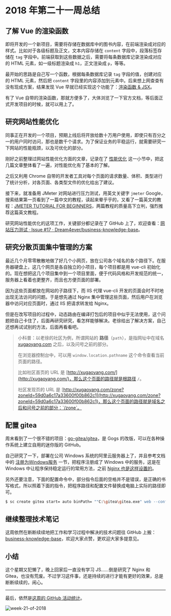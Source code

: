 # 2018 年第二十一周总结

## 了解 Vue 的渲染函数

即将开发的一个新项目，需要将存储在数据库中的图书内容，在前端渲染成对应的样式。比如对于各级标题及正文，文本内容存储在 `content` 字段中，段落标签存储在 `tag` 字段中。前端获取到这些数据之后，需要将每条数据库记录渲染成对应的 HTML 元素，如一级标题渲染成 `h1`，正文渲染成 `p`，等等。

最开始的思路是自己写一个函数，根据每条数据库记录 `tag` 字段的值，创建对应的 HTML 元素，然后把 `content` 字段里的内容添加到元素中。后来想上网查查有没有现成方案，结果发现 Vue 早就已经实现这个功能了：[渲染函数 & JSX](https://cn.vuejs.org/v2/guide/render-function.html)。

有了 Vue 自带的渲染函数，那就方便多了，大体浏览了一下官方文档，等后面正式开发项目的时候，就可以用上了。

## 研究网站性能优化

同事正在开发的一个项目，预期上线后将开放给数十万用户使用，即使只有百分之一的用户同时访问，那也是数千个请求。为了保证业务的平稳运行，就需要研究一下网站的性能瓶颈，以及可优化的部分。

刚好之前整理过网站性能优化方面的文章，记录在了 [性能优化](https://github.com/Dream4ever/Coding-Life/blob/master/Front-End/Front-End%20Resource%20Collection.md#%E6%80%A7%E8%83%BD%E4%BC%98%E5%8C%96) 这一小节中，把这几篇文章整体看了一遍，对性能优化有了基本的了解。

之后又利用 Chrome 自带的开发者工具对每个页面的请求数量、体积、类型进行了统计分析，对各页面、各类型文件的优化给出了建议。

接下来，就准备用 JMeter 对网站进行压力测试，用英文关键字 `jmeter` Google，搜索结果第一页看到了一篇中文的教程，读起来晕乎乎的，又看了一篇英文的教程：[JMETER TUTORIAL FOR BEGINNERS](https://octoperf.com/blog/2018/03/29/jmeter-tutorial/)，两篇教程的质量高下立判，强烈推荐这篇英文教程。

研究网站性能优化的这项工作，关键部分都记录在了 GitHub 上了，欢迎查看：[网站压力测试 · Issue #17 · Dream4ever/business-knowledge-base](https://github.com/Dream4ever/business-knowledge-base/issues/17)。

## 研究分散页面集中管理的方案

最近几个月零零散散地做了好几个小网页，放在公司各个域名的各个路径下。在服务器硬盘上，这几个网页是各自独立的小项目，每个项目都是用 vue-cli 初始化的。现在想把这几个项目集中到一个项目里面，便于代码风格和开发规范的统一，服务器上看着也更整齐，而且也方便页面的部署。

因为这些页面都放在网站的子路径下，而 IIS 代理 vue-cli 开发的页面会时不时地出现无法访问的问题。于是想先通过 Nginx 集中管理这些页面，然后用户在浏览器中访问对应页面时，通过 IIS 把请求转发给 Nginx。

但是在改写项目的过程中，动态路由在编译打包后的项目中似乎无法使用，这个问题把自己卡住了，后面再研究研究，看怎样能够解决。老徐给出了解决方案，自己还想再试试别的方法，后面再看看吧。

> 小科普：以老徐的社区为例，所谓网站的 **路径**（`path`），是指网址中在域名 [xugaoyang.com](http://xugaoyang.com/) 之后，以及问号之前的部分。
>
> 在浏览器控制台中，可以用 `window.location.pathname` 这个命令查看当前页面的路径。
>
> 比如社区首页的 URL 是 [http://xugaoyang.com/](http://xugaoyang.com/)，那么这个页面的路径就是根路径 `/`。
>
> 社区发现页的 URL 是 [http://xugaoyang.com/zone?zoneId=59d0a6c17a33600f00b862c1](http://xugaoyang.com/zone?zoneId=59d0a6c17a33600f00b862c1)，那么这个页面的路径就是域名之后和问号之前的部分：`/zone`。

## 配置 gitea

周末看到了一个很不错的项目：[go-gitea/gitea](https://github.com/go-gitea/gitea)，是 Gogs 的改版，可以在各种操作系统上建立自用的迷你版的 GitHub。

自己研究了一下，部署在公司 Windows 系统的阿里云服务器上了，并且参考文档中的 [注册为Windows服务](https://docs.gitea.io/zh-cn/windows-service/) 一节，把程序注册成了 Windows 中的服务，这是在 Windows 中让程序保持稳定运行的常用方法，之前 [Nginx 也是这样设置的](https://github.com/Dream4ever/JavaScript/blob/master/docs/weekly-review/2018-20.md#windows-%E4%B8%8B%E7%9A%84-nginx-%E6%9C%8D%E5%8A%A1%E5%8C%96)。

另外还要注意，下面的配置命令中，部分指令后面的空格并不是错误，是正确的书写格式，所以照着下面的指令，把程序路径和配置文件替换成电脑上实际的路径即可。

```bash
$ sc create gitea start= auto binPath= ""C:\gitea\gitea.exe" web --config "C:\gitea\custom\conf\app.ini""
```

## 继续整理技术笔记

这周依然在断断续续地把工作和学习过程中解决的技术问题往 GitHub 上搬：[business-knowledge-base](https://github.com/Dream4ever/business-knowledge-base/projects/1?fullscreen=true)，欢迎大家点赞，更欢迎大家多提意见。

## 小结

这个星期又犯懒了，晚上回家后一直没有学习 JS……倒是研究了 Nginx 和 Gitea，也没有荒废。不过学习这件事，还是持续的进行才能有更好的效果，总是断断续续的，闹心。

---

最后，依然是[这周的 GitHub 活动统计](https://github.com/Dream4ever?tab=overview&from=2018-05-21&to=2018-05-28)。

![week-21-of-2018](http://owve9bvtw.bkt.clouddn.com/FgE5XDEkzBeSdjzU06h933IVZ-Ji)
